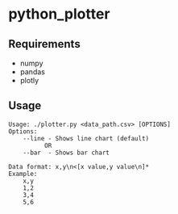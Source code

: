 # python_plotter

## Requirements
* numpy
* pandas
* plotly
## Usage
```
Usage: ./plotter.py <data_path.csv> [OPTIONS]
Options:
	--line - Shows line chart (default)
	      OR
	--bar  - Shows bar chart

Data format: x,y\n<[x value,y value\n]*
Example:
	x,y
	1,2
	3,4
	5,6
```
